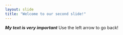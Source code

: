 ```yaml
---
layout: slide
title: "Welcome to our second slide!"
---
```

***My text is _very_ important***
Use the left arrow to go back!
